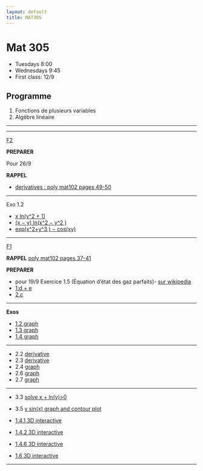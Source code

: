 ```yaml
---
layout: default
title: MAT305
---
```



# Mat 305


- Tuesdays 8:00
- Wednesdays 9:45
- First class: 12/9


## Programme

1.  Fonctions de plusieurs variables
1.  Algèbre linéaire


<!-- - [web page avec tous les documents](https://www-fourier.ujf-grenoble.fr/~eherscov/index-mat305-2022.php) -->
<!-- - [2021 TD archived page](./MAT305_index.md) -->
<!-- - [mes calculs](./uniqueness.pdf) -->

---

<!-- - [CC2 du  9/11/22 sujet + bareme + correction](./CC2_MAT305.pdf) -->


<!-- - [CC1 du 8/10](./CC1_MAT305.pdf) -->
<!-- 	- [correction](./CC1_corr.pdf) -->
<!-- 	- [la courbe](https://www.wolframalpha.com/input?i=plot+%281+-+t%5E2%2C++t%5E3%2F4+-+3t%29) -->
<!-- 	- [vecteur velocite](https://www.wolframalpha.com/input?i=derivative+t+of++%281+-+t%5E2%2C++t%5E3%2F4+-+3t%29) -->
<!-- 	- [exo 2](https://www.wolframalpha.com/input?i=xy%5E2+%E2%88%92+y%5E3+%2B+log%281+%E2%88%92+x%5E2+%E2%88%92+y%5E2+%29) -->
<!-- 	- [f_yx](https://www.wolframalpha.com/input?i=derivate+y+of+y%5E2+-+%282+x%29%2F%281+-+x%5E2+-+y%5E2%29) -->
<!-- 	- [f_xy](https://www.wolframalpha.com/input?i=derivative+x+of+y+%282+x+-+3+y+-+2%2F%281+-+x%5E2+-+y%5E2%29%29) -->

<!-- --- -->

<!-- ## Exos a preparer -->

<!-- <!-1- - **Pour 20/9 preparer F1 exos 5 et 6.** -1-> -->
<!-- <!-1- - **Pour 21/9 preparer F1 exos 7 et 8** -1-> -->
<!-- <!-1- - **Pour 27/9 preparer F2 exo 2:** -1-> -->
<!-- <!-1- - **Pour 4/10 preparer F2 exo 6:** -1-> -->
<!-- <!-1- - **Pour 5/10 preparer F2 exo 7:** -1-> -->
<!-- <!-1- 	- calculer les derivees partielles pour chaque fonction -1-> -->
<!-- <!-1- 	- Verifier avec Wolfram ex [exo 2.1](https://www.wolframalpha.com/input?i=x+ln%28+y%5E2+%2B+1%29) -1-> -->
<!-- <!-1- <!-2- $\partial f/\partial x, \partial f/\partial y$ pour -2-> -1-> --> 


<!-- --- -->

<!-- ## Feuilles avec commentaires -->

<!-- --- -->

<!-- - [Inversion](./inverse.pdf) -->
<!-- - [Diagonalisation bis](./diag.pdf) -->

<!-- [F6](https://www-fourier.ujf-grenoble.fr/~eherscov/MAT305/MAT305-TD6.pdf) -->
<!-- - [correction](./f5_corr_1.pdf) -->

<!-- --- -->

<!-- [F5](https://www-fourier.ujf-grenoble.fr/~eherscov/MAT305/MAT305-TD5.pdf) -->
<!-- - [correction 1](./f4_corr_1.pdf) -->
<!-- - [correction 2](./f4_corr_2.pdf) -->
<!-- - [correction 3](./f4_corr_3.pdf) -->



<!-- --- -->

<!-- [F4](https://www-fourier.ujf-grenoble.fr/~eherscov/MAT305/MAT305-TD4.pdf) -->
<!-- - [ebauche de correction](./f3_corr.pdf) -->
<!-- - [correction exos 5 & 6](./f3_corr_2.pdf) -->

<!-- --- -->

<!-- [F3](https://www-fourier.ujf-grenoble.fr/~eherscov/MAT305/MAT305-TD3.pdf) -->

<!-- **Rappel** -->

<!-- - [Algebre lineaire](./polyMAT102-espace_vect.pdf) -->

<!-- - exo 1 --> 
<!-- 	1. OK -->
<!-- 	1. OK -->
<!-- 	1. OK -->
<!-- 	1. OK -->
<!-- 	1. OK --> 
<!-- 	1. non -->
<!-- 	1. OK -->
<!-- 	1. non -->
<!-- 	1. OK -->

<!-- - exo 4 a/ -->
<!-- 	1. OK -->
<!-- 	1. NON  $F_2(2,0), 2F_2(1,0)$ -->
<!-- 	1. OK -->
<!-- 	1. OK -->


<!-- - exo 5 [correction de 2021](./correction_f2exo6.pdf) -->

<!-- - exo 7-8 et 9-12 [correction](./correction_rest.pdf) -->
<!-- 	- [notes](http://mathix.org/linux/wp-content/uploads/2013/02/Expose-43.pdf) -->
<!-- 	- [les reflexions en chimie](https://fr.wikipedia.org/wiki/%C3%89nantiom%C3%A9rie#:~:text=L'%C3%A9nantiom%C3%A9rie%20est%20une%20propri%C3%A9t%C3%A9,deux%20%C3%A9nantiom%C3%A8res%20est%20dite%20chirale.) -->

<!-- --- -->

<!-- [F2](https://www-fourier.ujf-grenoble.fr/~eherscov/MAT305/MAT305-TD2.pdf) -->

<!-- 1. [droites et plans : poly mat102 pages 30-34](./polyMAT102-lines.pdf) -->

<!-- **Exos** -->

<!-- - [correction exo 1 et 2](./f6_corr_1.pdf) -->
<!-- - [correction exo  2 suite](./f6_corr_bis.pdf) -->

<!-- - [exo 1 : representation graphique](./f2_exo1.md) -->
<!-- 	1. [ellipse](https://mathworld.wolfram.com/Ellipse.html) -->
<!-- 	1. ellipse -->
<!-- 	1. demi droite -->

<!-- - [derivee $f_{xy}$](https://www.wolframalpha.com/input?i=derivative+x+of+-%282+y%29%2F%28x+%2B+y%29+-+log%28x%5E2+-+y%5E2%29) -->
<!-- - [derivee $f_{yx}$](https://www.wolframalpha.com/input?i=derivative+y+of+%282+x%29%2F%28x+%2B+y%29+%2B+log%28x%5E2+-+y%5E2%29) -->

<!-- - [exo 2.3](https://www.wolframalpha.com/input?i=exp%28x%5E2+%2B+y%5E2%29+%2B+cos%28xy%29) -->
<!-- - [derivee $f_{yx}$](https://www.wolframalpha.com/input?i=derivate+y+of+2+e%5E%28x%5E2+%2B+y%5E2%29+x+-+y+sin%28x+y%29) -->
<!-- - [derivee $f_{xy}$](https://www.wolframalpha.com/input?i=derivate+x+of+2+e%5E%28x%5E2+%2B+y%5E2%29+y+-+x+sin%28x+y%29) -->

<!-- - exo 3 est difficile  la fonction ne verifie pas la relation de Schwarz en (0,0) -->
<!-- 	- [voici le graphe](http/grs://www.wolframalpha.com/input/?i=derivative+of+xy%28x%5E2-y%5E2%29%2F%28x%5E2%2By%5E2%29) -->
<!-- 	- [3D interactive](./monkey.html) -->

<!-- - exo 4 --> 
<!-- 	- [la courbe](https://www.wolframalpha.com/input?i=plot+y%5E2+%E2%88%92+x%5E3+%E2%88%92+x%5E2+%3D0) -->
<!-- 	- [x en fonction de t](https://www.wolframalpha.com/input?i=solve+++t%5E2+x%5E2+%E2%88%92+x%5E3+%E2%88%92+x%5E2+%3D+0) -->
<!-- 	- [la courbe parametree par t](https://www.wolframalpha.com/input?i=plot+%28+t%5E2+-+1%2C+t%28+t%5E2+-+1%29+%29+t+from+-+1.5+to+1.5) -->
<!-- - exo 5 --> 
<!-- 	1. [$`x^2 + y^2`$](https://www.wolframalpha.com/input?i=plot+gradient+x%5E2+%2B+y%5E2) -->
<!-- 	1. [$`x^2 -  y^2`$](https://www.wolframalpha.com/input?i=plot+gradient+x%5E2+-++y%5E2) -->
<!-- 	1. [$`x^2 + cos(y)`$ ](https://www.wolframalpha.com/input?i=plot+gradient+x%5E2+%2B+cos%28y%29) -->

<!-- - exo 6 ensembles de niveaux -->
<!-- 	1. cercle -->
<!-- 	1. 2 droites --> 
<!-- 		-[graphe 3D interactive](./half_pipe.html) -->
<!-- 	1. droite -->
<!-- 	1. [Hyperbole](https://fr.wikipedia.org/wiki/Hyperbole_(math%C3%A9matiques)#%C3%89quations) -->
<!-- 		- [graphe 3D interactive](./saddle2.html) -->

<!-- A savoir : -->
<!-- 1. [cosh(t)](https://fr.wikipedia.org/wiki/Cosinus_hyperbolique) -->
<!-- 1. [x^2 - y^2](https://www.wolframalpha.com/input?i=level+curves+x%5E2+-+y%5E2) -->

<!-- - exo 7 --> 
<!-- 	- [graphe avec ensembles de niveaux](https://www.wolframalpha.com/input?i=plot+2x%5E2%2B5y%5E2%E2%88%922x+y) -->
<!-- 	- [gradient](https://www.wolframalpha.com/input?i=gradient+2x%5E2%2B5y%5E2%E2%88%922x+y) -->


---

[F2](./F2_2023exos.pdf)

**PREPARER** 

Pour 26/9


**RAPPEL** 
-  [derivatives : poly mat102 pages 49-50](./mat102_functions.pdf)

---

Exo 1.2

- [x ln(y^2 + 1)](https://www.wolframalpha.com/input?i=derivative+of+x+ln%28y%5E2+%2B+1%29)
- [(x − y) ln(x^2 − y^2 )](https://www.wolframalpha.com/input?i=derivative+of+%28x+%E2%88%92+y%29+ln%28x%5E2+%E2%88%92+y%5E2+%29%3B)
- [exp(x^2+y^3 ) −
cos(xy)](https://www.wolframalpha.com/input?i=derivative+of+exp%28x%5E2%2By%5E3+%29+%E2%88%92+cos%28xy%29)

---

[F1](./F1_2023exos.pdf)

**RAPPEL** [poly mat102 pages 37-41](./mat102_functions.pdf)

**PREPARER** 

- pour 19/9 Exercice 1.5 (Équation d’état des gaz parfaits)- [sur wikipedia](https://fr.wikipedia.org/wiki/Loi_des_gaz_parfaits)
- [1:d + e](https://www.wolframalpha.com/input?i=plot+xy+for+x+from+0+to+10+and+y+from+0+to+10)
- [2.c](https://www.wolframalpha.com/input?i=plot+y%2Fx+for+x+from+0+to+2+and+y+from+0+to+2)



---

**Exos**


- [1.2 graph](https://www.wolframalpha.com/input?i=plot+-2x+%2B+3)
- [1.3 graph](https://www.wolframalpha.com/input?i=plot++1+%2B+1%2F%28x+%2B+2%29)
- [1.4 graph](https://www.wolframalpha.com/input?i=plot++%7C2x+-3%7C)

---

- 2.2 [derivative](https://www.wolframalpha.com/input?i=derivative+sqrt%283+-+2x%29)
- 2.3 [derivative](https://www.wolframalpha.com/input?i=derivative+1%2F%28x%5E2%2B1%29)
- 2.4 [graph](https://www.wolframalpha.com/input?i=plot+%28x-1%29%2F%28x%2B1%29)
- 2.6 [graph](https://www.wolframalpha.com/input?i=plot+exp%28-x%5E2%29)
- 2.7 [graph](https://www.wolframalpha.com/input?i=plot+cos%281%2Fx%29+for+x+from+0+to+pi)

---

- 3.3 [solve  x + ln(y)>0](https://www.wolframalpha.com/input?i=solve++x+%2B+ln%28y%29%3E0)
- 3.5 [y sin(x) graph and contour plot](https://www.wolframalpha.com/input?i=plot+y+sin%28x%29++for+x+from+-2pi+to+2pi+and++y+from+-1+to+1)

- [1.4.1 3D interactive](./cone.html)
- [1.4.2 3D interactive](./half_pipe.html)
<!-- - [1.7](https://www.wolframalpha.com/input?i=plot++x+%2B+2y+%2B+3) -->
<!-- - [x + 2y + 3 = 0](https://www.wolframalpha.com/input?i=+y+%3D+-%28+x%2B+3%29%2F2) -->
<!-- - [1.10](https://www.wolframalpha.com/input?i=plot+++%E2%88%92x+%2B+y) -->
- [1.4.6 3D interactive](./plane_x.html)


- [1.6 3D interactive](./cos_cone.html)

---

<!-- [Diagonalisation solutions](./sols.md) -->
